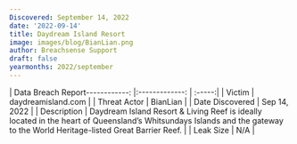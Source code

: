 ```yaml
---
Discovered: September 14, 2022
date: '2022-09-14'
title: Daydream Island Resort
image: images/blog/BianLian.png
author: Breachsense Support
draft: false
yearmonths: 2022/september
---
```


| Data Breach Report------------:     |:-------------:    | :-----:|
| Victim      | daydreamisland.com      | 
| Threat Actor      | BianLian      | 
| Date Discovered      | Sep 14, 2022      | 
| Description      | Daydream Island Resort & Living Reef is ideally located in the heart of Queensland’s Whitsundays Islands and the gateway to the World Heritage-listed Great Barrier Reef.       | 
| Leak Size      | N/A      | 

